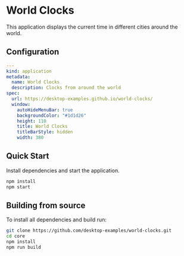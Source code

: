 # World Clocks

This application displays the current time in different cities around the world.

## Configuration

```yaml
---
kind: application
metadata:
  name: World Clocks
  description: Clocks from around the world
spec:
  url: https://desktop-examples.github.io/world-clocks/
  window:
    autoHideMenuBar: true
    backgroundColor: "#1d1d26"
    height: 110
    title: World Clocks
    titleBarStyle: hidden
    width: 380
```

## Quick Start

Install dependencies and start the application.

```bash
npm install
npm start
```

## Building from source

To install all dependencies and build run:

```bash
git clone https://github.com/desktop-examples/world-clocks.git
cd core
npm install
npm run build
```
